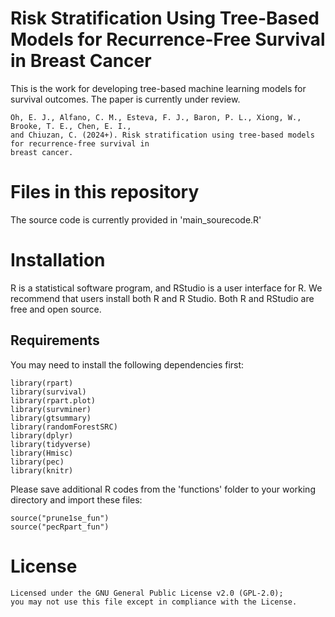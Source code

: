 # Risk Stratification Using Tree-Based Models for Recurrence-Free Survival in Breast Cancer
This is the work for developing tree-based machine learning models for survival outcomes. The paper is currently under review.
```{r}
Oh, E. J., Alfano, C. M., Esteva, F. J., Baron, P. L., Xiong, W., Brooke, T. E., Chen, E. I.,
and Chiuzan, C. (2024+). Risk stratification using tree-based models for recurrence-free survival in
breast cancer.
```

# Files in this repository
The source code is currently provided in 'main_sourecode.R'

# Installation
R is a statistical software program, and RStudio is a user interface for R. We recommend that users install both R and R Studio. Both R and RStudio are free and open source.

## Requirements
You may need to install the following dependencies first:
```{r}
library(rpart)
library(survival)
library(rpart.plot)
library(survminer)
library(gtsummary)
library(randomForestSRC)
library(dplyr)
library(tidyverse)
library(Hmisc)
library(pec)
library(knitr)
```

Please save additional R codes from the 'functions' folder to your working directory and import these files:
```{r}
source("prune1se_fun")
source("pecRpart_fun")
```

# License
```{r}
Licensed under the GNU General Public License v2.0 (GPL-2.0);
you may not use this file except in compliance with the License.
```
